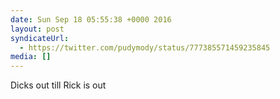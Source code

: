 ```yaml
---
date: Sun Sep 18 05:55:38 +0000 2016
layout: post
syndicateUrl:
  - https://twitter.com/pudymody/status/777385571459235845
media: []
---
```

Dicks out till Rick is out

